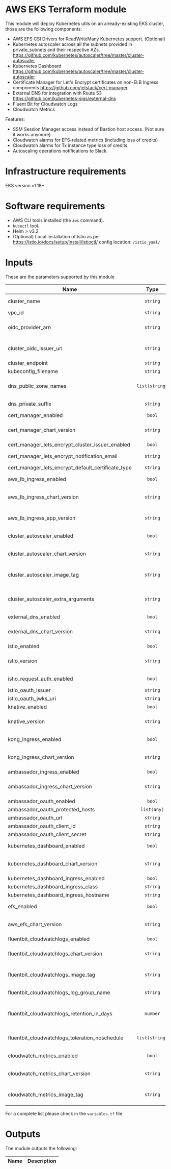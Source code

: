 # AWS EKS Terraform module

This module will deploy Kubernetes utils on an already-existing EKS cluster, those are the following components:

- AWS EFS CSI Drivers for ReadWriteMany Kubernetes support. (Optional)
- Kubernetes autoscaler across all the subnets provided in private_subnets and their respective AZs. https://github.com/kubernetes/autoscaler/tree/master/cluster-autoscaler
- Kubernetes Dashboard https://github.com/kubernetes/autoscaler/tree/master/cluster-autoscaler
- Certificate Manager for Let's Encrypt certificates on non-ELB Ingress components https://github.com/jetstack/cert-manager
- External DNS for integration with Route 53 https://github.com/kubernetes-sigs/external-dns
- Fluent Bit for Cloudwatch Logs
- Cloudwatch Metrics

Features:

- SSM Session Manager access instead of Bastion host access. (Not sure it works anymore)
- Cloudwatch alarms for EFS-related metrics (including loss of credits)
- Cloudwatch alarms for Tx instance type loss of credits.
- Autoscaling operations notifications to Slack.

# Infrastructure requirements

EKS version v1.18+

# Software requirements

- AWS CLI tools installed (the `aws` command).
- `kubectl` tool.
- Helm > v3.2
- (Optional) Local installation of Istio as per https://istio.io/docs/setup/install/istioctl/ config location: `/istio_yaml/`

# Inputs

These are the parameters supported by this module

| Name                                               |      Type      | Default                        | Description                                                                                                                                                                                                                                                                      | Required           |
| -------------------------------------------------- | :------------: | ------------------------------ | -------------------------------------------------------------------------------------------------------------------------------------------------------------------------------------------------------------------------------------------------------------------------------- | ------------------ |
| cluster_name                                       |    `string`    |                                | Name of the EKS cluster. Also used as a prefix in names of related resources.                                                                                                                                                                                                    | yes                |
| vpc_id                                             |    `string`    |                                | ID of the VPC this project is going to be deployed on                                                                                                                                                                                                                            | yes                |
| oidc_provider_arn                                  |    `string`    |                                | ARN of the OIDC provider of the K8s cluster. Used for authentication. This value is given by the EKS creation process and it's used for IAM role creation                                                                                                                        | yes                |
| cluster_oidc_issuer_url                            |    `string`    |                                | URL of the OIDC issuer of the K8s cluster, Used for authentication. This value is given by the EKS creation process and it's used for IAM role creation.                                                                                                                         | yes                |
| cluster_endpoint                                   |    `string`    |                                | The endpoint for your EKS Kubernetes API.                                                                                                                                                                                                                                        | yes                |
| kubeconfig_filename                                |    `string`    |                                | The filename of the generated kubectl config.                                                                                                                                                                                                                                    | yes                |
| dns_public_zone_names                              | `list(string)` | `[]`                           | The zone names of AWS route53 zones that external-dns, cert-manager, base services use. First in the list is the Primary for internal services                                                                                                                                   | no                 |
| dns_private_suffix                                 |    `string`    | `internal`                     | Private dns zone suffix for the cluster ({cluster_name}.{dns_private_suffix})                                                                                                                                                                                                    | no                 |
| cert_manager_enabled                               |     `bool`     | `false`                        | deploy cert-manager (https://github.com/jetstack/cert-manager)                                                                                                                                                                                                                   | no                 |
| cert_manager_chart_version                         |    `string`    | `v1.0.3`                       | The Helm chart version of cert-manager (chart repo: https://github.com/jetstack/cert-manager/tree/master/deploy/charts/cert-manager)                                                                                                                                             | no                 |
| cert_manager_lets_encrypt_cluster_issuer_enabled   |     `bool`     | `true`                         | Create default Lets encrypt cluster issuers                                                                                                                                                                                                                                      | no                 |
| cert_manager_lets_encrypt_notification_email       |    `string`    | `""`                           | Lets encrypt certificate email notifications. default LetsEncrypt cluster issuers will not get created without this                                                                                                                                                              | no                 |
| cert_manager_lets_encrypt_default_certificate_type |    `string`    | `staging`                      | default cluster issuer type this can be `staging` or `production`                                                                                                                                                                                                                | no                 |
| aws_lb_ingress_enabled                             |     `bool`     | `false`                        | Additional IAM roles to add to the aws-auth configmap. See examples/basiπc/variables.tf for example format.                                                                                                                                                                      | no                 |
| aws_lb_ingress_chart_version                       |    `string`    | Check defaults in variables.tf | The Helm chart version of aws-alb-ingress-controller (chart repo: https://aws.github.io/eks-charts)                                                                                                                                                                              | no                 |
| aws_lb_ingress_app_version                         |    `string`    | Check defaults in variables.tf | The version of aws-alb-ingress-controller (repo: https://github.com/kubernetes-sigs/aws-load-balancer-controller)group.                                                                                                                                                          | yes                |
| cluster_autoscaler_enabled                         |     `bool`     | `false`                        | Deploy Cluster Autoscaler (https://github.com/kubernetes/autoscaler/) group.                                                                                                                                                                                                     | yes                |
| cluster_autoscaler_chart_version                   |    `string`    | Check defaults in variables.tf | The Helm chart version of Cluster Autoscaler (chart repo: https://github.com/kubernetes/autoscaler/                                                                                                                                                                              | no                 |
| cluster_autoscaler_image_tag                       |    `string`    | Check defaults in variables.tf | The version of Cluster Autoscaler (repo: https://github.com/kubernetes/autoscaler/)                                                                                                                                                                                              | no                 |
| cluster_autoscaler_extra_arguments                 |    `string`    | `""`                           | Additional container arguments for K8s Autoscaler in an HCL map. Changes how Autoscaler takes decisions. Possible values at https://github.com/kubernetes/autoscaler/blob/master/charts/cluster-autoscaler-chart/values.yaml                                                     | no                 |
| external_dns_enabled                               |     `bool`     | `false`                        | Deploy external_dns (https://github.com/kubernetes-sigs/external-dns)                                                                                                                                                                                                            | no                 |
| external_dns_chart_version                         |    `string`    | Check defaults in variables.tf | The Helm chart version of external_dns (chart repo: https://github.com/bitnami/charts/tree/master/bitnami/external-dns)                                                                                                                                                          | no                 |
| istio_enabled                                      |     `bool`     | `false`                        | Deploy istio (https://istio.io)                                                                                                                                                                                                                                                  | no                 |
| istio_version                                      |    `string`    | Check defaults in variables.tf | The version of Istio to deploy. This is pass as the docker tag                                                                                                                                                                                                                   | no                 |
| istio_request_auth_enabled                         |     `bool`     | `false`                        | Create RequestAuthentication resource and limits to tokens with cluster audiences                                                                                                                                                                                                | no                 |
| istio_oauth_issuer                                 |    `string`    | `""`                           | The OAuth issuer for token verification. For auth0 this is the tennant URL                                                                                                                                                                                                       | no                 |
| istio_oauth_jwks_uri                               |    `string`    | `""`                           | The OAuth JWKS url for token verification against issuer public key                                                                                                                                                                                                              | no                 |
| knative_enabled                                    |     `bool`     | `false`                        | Deploy knative (https://knative.dev)                                                                                                                                                                                                                                             | no                 |
| knative_version                                    |    `string`    | Check defaults in variables.tf | The version of knative                                                                                                                                                                                                                                                           | no                 |
| kong_ingress_enabled                               |     `bool`     | `false`                        | Deploy kong_ingress (https://github.com/Kong/kubernetes-ingress-controller)                                                                                                                                                                                                      | no                 |
| kong_ingress_chart_version                         |    `string`    | Check defaults in variables.tf | The Helm chart version of kong_ingress (chart repo: https://github.com/Kong/charts/tree/master/charts/kong)                                                                                                                                                                      | no                 |
| ambassador_ingress_enabled                         |     `bool`     | `false`                        | Deploy Ambassador Ingress (https://www.getambassador.io/)                                                                                                                                                                                                                        | no                 |
| ambassador_ingress_chart_version                   |    `string`    | Check defaults in variables.tf | The Helm chart version of Ambassador Ingress (chart repo: https://github.com/datawire/ambassador-chart)                                                                                                                                                                          | no                 |
| ambassador_oauth_enabled                           |     `bool`     | `false`                        | Enable an Oauth2 filter on the Ambassador Ingress controller                                                                                                                                                                                                                     | no                 |
| ambassador_oauth_protected_hosts                   |  `list(any)`   | `[""]`                         | List of hostnames protected by oauth filter.                                                                                                                                                                                                                                     | no                 |
| ambassador_oauth_url                               |    `string`    | `""`                           | OAuth root url. For Auth0 this is https://{tentant}.eu.auth0.com                                                                                                                                                                                                                 | no                 |
| ambassador_oauth_client_id                         |    `string`    | `""`                           | OAuth Client ID                                                                                                                                                                                                                                                                  | no                 |
| ambassador_oauth_client_secret                     |    `string`    | `""`                           | OAuth Client Secret                                                                                                                                                                                                                                                              | no                 |
| kubernetes_dashboard_enabled                       |     `bool`     | `""`                           | Deploy Kubernetes Dashboard (https://github.com/kubernetes/dashboard)                                                                                                                                                                                                            | no                 |
| kubernetes_dashboard_chart_version                 |    `string`    | Check defaults in variables.tf | The Helm chart version of Kubernetes Dashboard (chart repo: https://github.com/kubernetes/dashboard/tree/master/aio/deploy/helm-chart/kubernetes-dashboard)                                                                                                                      | no                 |
| kubernetes_dashboard_ingress_enabled               |     `bool`     | `false`                        | Enable ingress for Kubernetes Dashboard.                                                                                                                                                                                                                                         | no                 |
| kubernetes_dashboard_ingress_class                 |    `string`    | `ambassador`                   | Ingress class for Kubernetes Dashboard.                                                                                                                                                                                                                                          | no                 |
| kubernetes_dashboard_ingress_hostname              |    `string`    | `""`                           | Ingress hostname for Kubernetes Dashboard.                                                                                                                                                                                                                                       | no                 |
| efs_enabled                                        |     `bool`     | `false`                        | Deploy AWS EFS CSI driver (https://github.com/kubernetes-sigs/aws-efs-csi-driver)                                                                                                                                                                                                | no                 |
| aws_efs_chart_version                              |    `string`    | Check defaults in variables.tf | The Helm chart version of AWS EFS CSI driver (chart repo: https://github.com/kubernetes-sigs/aws-efs-csi-driver/helm)                                                                                                                                                            | no                 |
| fluentbit_cloudwatchlogs_enabled                   |     `bool`     | `false`                        | Deploy fluent bit for EKS (https://github.com/aws/aws-for-fluent-bit)                                                                                                                                                                                                            | no                 |
| fluentbit_cloudwatchlogs_chart_version             |    `string`    | Check defaults in variables.tf | The Helm chart version of AWS for fluent bit Helm chart (https://github.com/aws/eks-charts/tree/master/stable/aws-for-fluent-bit)                                                                                                                                                | no                 |
| fluentbit_cloudwatchlogs_image_tag                 |    `string`    | Check defaults in variables.tf | The app version of AWS for fluent bit (https://github.com/aws/aws-for-fluent-bit)                                                                                                                                                                                                | no                 |
| fluentbit_cloudwatchlogs_log_group_name            |    `string`    | `""`                           | The name of the Log Group used to store all the logs in Cloudwatch Logs                                                                                                                                                                                                          | yes (if installed) |
| fluentbit_cloudwatchlogs_retention_in_days         |    `number`    |                                | Specifies the number of days you want to retain log events in the specified log group. Possible values are: 1, 3, 5, 7, 14, 30, 60, 90, 120, 150, 180, 365, 400, 545, 731, 1827, 3653, and 0. If you select 0, the events in the log group are always retained and never expire. | yes (if installed) |
| fluentbit_cloudwatchlogs_toleration_noschedule     | `list(string)` | `[]`                           | List of keys to add to pod tolerations (e.g.: mycompany.com/compute_profile). It will be added as 'operator: Exists' and 'effect: NoSchedule'                                                                                                                                    | no                 |
| cloudwatch_metrics_enabled                         |     `bool`     | `false`                        | Deploy AWS Cloudwatch metrics agent for EKS (https://github.com/aws/amazon-cloudwatch-agent)                                                                                                                                                                                     | no                 |
| cloudwatch_metrics_chart_version                   |    `string`    | Check defaults in variables.tf | The Helm chart version of aws-cloudwatch-metrics Helm chart (https://github.com/aws/eks-charts/tree/master/stable/aws-cloudwatch-metrics).                                                                                                                                       | no                 |
| cloudwatch_metrics_image_tag                       |    `string`    | Check defaults in variables.tf | The app version of AWS Cloudwatch metrics agent for EKS (https://github.com/aws/amazon-cloudwatch-agent).                                                                                                                                                                        | no                 |

For a complete list please check in the `variables.tf` file

# Outputs

The module outputs the following:

| Name | Description |
| ---- | ----------- |
